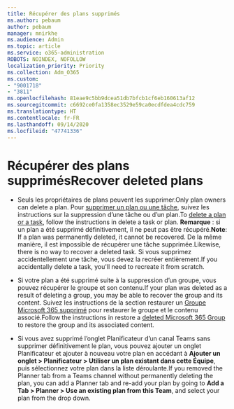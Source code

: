 ```yaml
---
title: Récupérer des plans supprimés
ms.author: pebaum
author: pebaum
manager: mnirkhe
ms.audience: Admin
ms.topic: article
ms.service: o365-administration
ROBOTS: NOINDEX, NOFOLLOW
localization_priority: Priority
ms.collection: Adm_O365
ms.custom:
- "9001718"
- "3811"
ms.openlocfilehash: 81eae9c5bb9dcea51db7bfcb1cf6eb160613af12
ms.sourcegitcommit: c6692ce0fa1358ec3529e59ca0ecdfdea4cdc759
ms.translationtype: HT
ms.contentlocale: fr-FR
ms.lasthandoff: 09/14/2020
ms.locfileid: "47741336"
---
```

# <a name="recover-deleted-plans"></a><span data-ttu-id="11b9e-102">Récupérer des plans supprimés</span><span class="sxs-lookup"><span data-stu-id="11b9e-102">Recover deleted plans</span></span>

- <span data-ttu-id="11b9e-103">Seuls les propriétaires de plans peuvent les supprimer.</span><span class="sxs-lookup"><span data-stu-id="11b9e-103">Only plan owners can delete a plan.</span></span> <span data-ttu-id="11b9e-104">Pour [supprimer un plan ou une tâche](https://support.microsoft.com/office/39e10e78-13f0-446d-94cd-9e562648497a.), suivez les instructions sur la suppression d’une tâche ou d’un plan.</span><span class="sxs-lookup"><span data-stu-id="11b9e-104">To [delete a plan or a task](https://support.microsoft.com/office/39e10e78-13f0-446d-94cd-9e562648497a.), follow the instructions in delete a task or plan.</span></span>  <span data-ttu-id="11b9e-105">**Remarque** : si un plan a été supprimé définitivement, il ne peut pas être récupéré.</span><span class="sxs-lookup"><span data-stu-id="11b9e-105">**Note**: If a plan was permanently deleted, it cannot be recovered.</span></span> <span data-ttu-id="11b9e-106">De la même manière, il est impossible de récupérer une tâche supprimée.</span><span class="sxs-lookup"><span data-stu-id="11b9e-106">Likewise, there is no way to recover a deleted task.</span></span> <span data-ttu-id="11b9e-107">Si vous supprimez accidentellement une tâche, vous devez la recréer entièrement.</span><span class="sxs-lookup"><span data-stu-id="11b9e-107">If you accidentally delete a task, you'll need to recreate it from scratch.</span></span>

- <span data-ttu-id="11b9e-108">Si votre plan a été supprimé suite à la suppression d’un groupe, vous pouvez récupérer le groupe et son contenu.</span><span class="sxs-lookup"><span data-stu-id="11b9e-108">If your plan was deleted as a result of deleting a group, you may be able to recover the group and its content.</span></span> <span data-ttu-id="11b9e-109">Suivez les instructions de la section restaurer un [Groupe Microsoft 365 supprimé](https://docs.microsoft.com/microsoft-365/admin/create-groups/restore-deleted-group?view=o365-worldwide) pour restaurer le groupe et le contenu associé.</span><span class="sxs-lookup"><span data-stu-id="11b9e-109">Follow the instructions in restore a [deleted Microsoft 365 Group](https://docs.microsoft.com/microsoft-365/admin/create-groups/restore-deleted-group?view=o365-worldwide) to restore the group and its associated content.</span></span>

- <span data-ttu-id="11b9e-110">Si vous avez supprimé l’onglet Planificateur d’un canal Teams sans supprimer définitivement le plan, vous pouvez ajouter un onglet Planificateur et ajouter à nouveau votre plan en accédant à **Ajouter un onglet > Planificateur > Utiliser un plan existant dans cette Équipe**, puis sélectionnez votre plan dans la liste déroulante.</span><span class="sxs-lookup"><span data-stu-id="11b9e-110">If you removed the Planner tab from a Teams channel without permanently deleting the plan, you can add a Planner tab and re-add your plan by going to **Add a Tab > Planner > Use an existing plan from this Team**, and select your plan from the drop down.</span></span>
